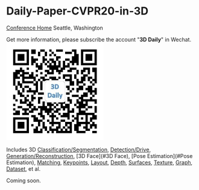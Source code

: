 # Daily-Paper-CVPR20-in-3D
[Conference Home](<http://cvpr2020.thecvf.com/>) Seattle, Washington 

Get more information, please subscribe the account "**3D Daily**" in Wechat.
![3D Daily](https://github.com/Pan3D/Daily-Paper-CVPR20/blob/master/3D_Daily1.jpg)

Includes 3D [Classification/Segmentation](#Classification/Segmentation), [Detection/Drive](Detection/Drive), [Generation/Reconstruction](#Generation/Reconstruction), [3D Face](#3D Face), [Pose Estimation](#Pose Estimation), [Matching](#Matching), [Keypoints](#Keypoints), [Layout](#Layout), [Depth](#Depth), [Surfaces](#Surfaces), [Texture](#Texture), [Graph](#Graph), [Dataset](#Dataset), et al.

Coming soon.
